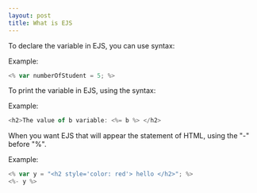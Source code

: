 ```yaml
---
layout: post
title: What is EJS
---
```





To declare the variable in EJS, you can use syntax: 

Example: 
```Javascript
<% var numberOfStudent = 5; %>
```

To print the variable in EJS, using the syntax: 

Example: 
```Javascript 
<h2>The value of b variable: <%= b %> </h2>
```


When you want EJS that will appear the statement of HTML, using the "-" before "%". 

Example: 
```Javascript
<% var y = "<h2 style='color: red'> hello </h2>"; %>
<%- y %>
```